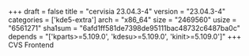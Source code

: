 +++
draft = false
title = "cervisia 23.04.3-4"
version = "23.04.3-4"
categories = ['kde5-extra']
arch = "x86_64"
size = "2469560"
usize = "6561271"
sha1sum = "6afd1ff581de7398de95111bac48732c6487ba0c"
depends = "['kparts>=5.109.0', 'kdesu>=5.109.0', 'kinit>=5.109.0']"
+++
CVS Frontend
